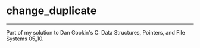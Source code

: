 # change_duplicate
----
Part of my solution to Dan Gookin's C: Data Structures, Pointers, and File Systems 05_10.
 
